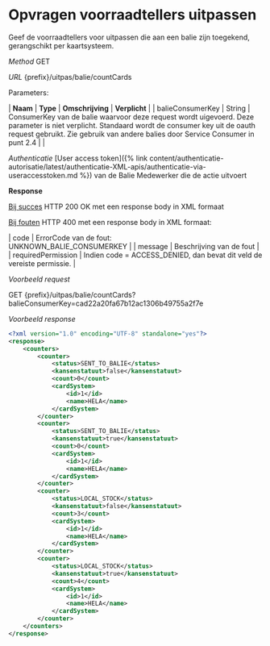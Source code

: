 ---
---

# Opvragen voorraadtellers uitpassen

Geef de voorraadtellers voor uitpassen die aan een balie zijn toegekend, gerangschikt per kaartsysteem.

_Method_
GET

_URL_
{prefix}/uitpas/balie/countCards

Parameters:

| **Naam** | **Type** | **Omschrijving** | **Verplicht** |
| balieConsumerKey | String | ConsumerKey van de balie waarvoor deze request wordt uigevoerd. Deze parameter is niet verplicht. Standaard wordt de consumer key uit de oauth request gebruikt. Zie gebruik van andere balies door Service Consumer in punt 2.4 |  |

_Authenticatie_
[User access token]({% link content/authenticatie-autorisatie/latest/authenticatie-XML-apis/authenticatie-via-useraccesstoken.md %}) van de Balie Medewerker die de actie uitvoert

**Response**

<u>Bij succes</u>
HTTP 200 OK met een response body in XML formaat

<u>Bij fouten</u>
HTTP 400 met een response body in XML formaat:

| code | ErrorCode van de fout:<br>UNKNOWN_BALIE_CONSUMERKEY |
| message | Beschrijving van de fout |
| requiredPermission | Indien code = ACCESS_DENIED, dan bevat dit veld de vereiste permissie. |

_Voorbeeld request_

GET {prefix}/uitpas/balie/countCards?balieConsumerKey=cad22a20fa67b12ac1306b49755a2f7e

_Voorbeeld response_


~~~xml
<?xml version="1.0" encoding="UTF-8" standalone="yes"?>
<response>
	<counters>
    	<counter>
        	<status>SENT_TO_BALIE</status>
        	<kansenstatuut>false</kansenstatuut>
        	<count>0</count>
			<cardSystem>
				<id>1</id>
				<name>HELA</name>
			</cardSystem>
    	</counter>
    	<counter>
        	<status>SENT_TO_BALIE</status>
        	<kansenstatuut>true</kansenstatuut>
        	<count>0</count>
			<cardSystem>
				<id>1</id>
				<name>HELA</name>
			</cardSystem>
    	</counter>
    	<counter>
        	<status>LOCAL_STOCK</status>
        	<kansenstatuut>false</kansenstatuut>
        	<count>3</count>
			<cardSystem>
				<id>1</id>
				<name>HELA</name>
			</cardSystem>
    	</counter>
    	<counter>
        	<status>LOCAL_STOCK</status>
        	<kansenstatuut>true</kansenstatuut>
        	<count>4</count>
			<cardSystem>
				<id>1</id>
				<name>HELA</name>
			</cardSystem>
    	</counter>
	</counters>
</response>
~~~
